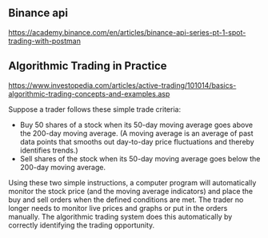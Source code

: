 ## Binance api
https://academy.binance.com/en/articles/binance-api-series-pt-1-spot-trading-with-postman

## Algorithmic Trading in Practice <br>
https://www.investopedia.com/articles/active-trading/101014/basics-algorithmic-trading-concepts-and-examples.asp

Suppose a trader follows these simple trade criteria:
- Buy 50 shares of a stock when its 50-day moving average goes above the 200-day moving average. (A moving average is an average of past data points that smooths out day-to-day price fluctuations and thereby identifies trends.)  
- Sell shares of the stock when its 50-day moving average goes below the 200-day moving average.

Using these two simple instructions, a computer program will automatically monitor the stock price (and the moving average indicators) and place the buy and sell orders when the defined conditions are met. 
The trader no longer needs to monitor live prices and graphs or put in the orders manually. The algorithmic trading system does this automatically by correctly identifying the trading opportunity. 

